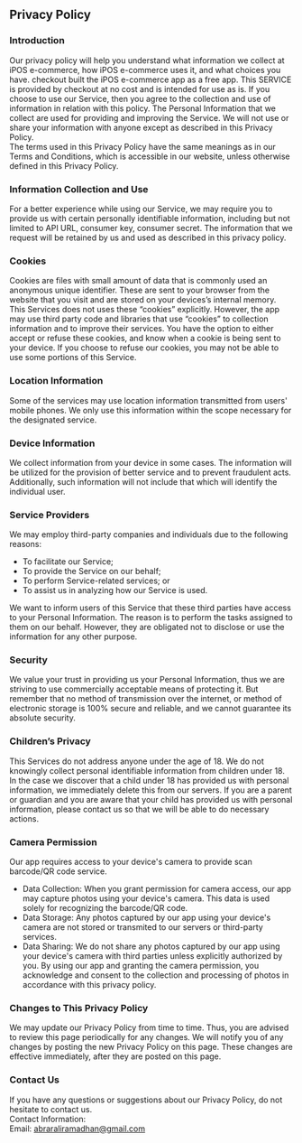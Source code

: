 Privacy Policy  
----------------

### Introduction  
Our privacy policy will help you understand what information we collect at iPOS e-commerce, how iPOS e-commerce uses it, and what choices you have.
checkout built the iPOS e-commerce app as a free app. This SERVICE is provided by checkout at no cost and is intended for use as is.
If you choose to use our Service, then you agree to the collection and use of information in  relation with this policy. The Personal Information that we collect are used for providing and improving the Service. We will not use or share your information with anyone except as described in this Privacy Policy.  
The terms used in this Privacy Policy have the same meanings as in our Terms and Conditions, which is accessible in our website, unless otherwise  defined in this Privacy Policy.

### Information Collection and Use  
For a better experience while using our Service, we may require you to provide us with certain personally identifiable information, including but not limited to API URL, consumer key, consumer secret. The information that we request will be retained by us and used as described in this privacy policy.  

### Cookies  
Cookies are files with small amount of data that is commonly used an anonymous unique identifier. These are sent to your browser from the website that you visit and are stored on your devices’s internal memory.  
This Services does not uses these “cookies” explicitly. However, the app may use third party code and libraries that use “cookies” to collection information and to improve their services. You have the option  to either accept or refuse these cookies, and know when a cookie is being sent to your device. If you choose to refuse our cookies, you may not be able to use some portions of this Service.  

### Location Information  
Some of the services may use location information transmitted from users' mobile phones. We only use this information within the scope necessary for the designated service.  

### Device Information  
We collect information from your device in some cases. The information will be utilized for the provision of better service and to prevent fraudulent acts. Additionally, such information will not include that which will identify the individual user.  

### Service Providers  
We may employ third-party companies and individuals due to the following reasons:  
* To facilitate our Service;
* To provide the Service on our behalf;
* To perform Service-related services; or
* To assist us in analyzing how our Service is used.  

We want to inform users of this Service that these third parties have access to your Personal Information. The reason is to perform the tasks assigned to them on our behalf. However, they are obligated not to disclose or use the information for any other purpose.  

### Security  
We value your trust in providing us your Personal Information, thus we are striving to use commercially acceptable means of protecting it. But remember that no method of transmission over  the internet, or method of electronic storage is 100% secure and reliable, and we cannot guarantee its absolute security.  

### Children’s Privacy  
This Services do not address anyone under the age of 18. We do not knowingly collect personal identifiable information from children under 18. In the case we discover that a child under 18 has provided us with personal information, we immediately delete this from our servers. If you  are  a  parent  or  guardian and you are aware that your child has provided us with personal information, please contact us so that we will be able to do necessary actions.  

### Camera Permission
Our app requires access to your device's camera to provide scan barcode/QR code service.
* Data Collection: When you grant permission for camera access, our app may capture photos using your device's camera. This data is used solely for recognizing the barcode/QR code.
* Data Storage: Any photos captured by our app using your device's camera are not stored or transmited to our servers or third-party services.
* Data Sharing: We do not share any photos captured by our app using your device's camera with third parties unless explicitly authorized by you.
By using our app and granting the camera permission, you acknowledge and consent to the collection and processing of photos in accordance with this privacy policy.

### Changes to This Privacy Policy  
We may update our Privacy Policy from time to time. Thus, you are advised to review this page periodically for any changes. We will notify you of any changes by posting the new Privacy Policy on this page. These changes are effective immediately, after they are posted on this page.  

### Contact Us  
If you have any questions or suggestions about our Privacy Policy, do not hesitate to contact us.  
Contact Information:  
Email: abraraliramadhan@gmail.com 
